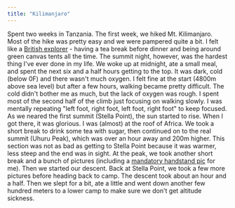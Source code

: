 ```yaml
---
title: "Kilimanjaro"
---
```


Spent two weeks in Tanzania. The first week, we hiked Mt. Kilimanjaro. Most of the hike was pretty easy and we were pampered quite a bit. I felt like a [British explorer](http://www.flickr.com/photos/lyoshenka/9318771865) - having a tea break before dinner and being around green canvas tents all the time. The summit night, however, was the hardest thing I've ever done in my life. We woke up at midnight, ate a small meal, and spent the next six and a half hours getting to the top. It was dark, cold (below 0F) and there wasn't much oxygen. I felt fine at the start (4800m above sea level) but after a few hours, walking became pretty difficult. The cold didn't bother me as much, but the lack of oxygen was rough. I spent most of the second half of the climb just focusing on walking slowly. I was mentally repeating "left foot, right foot, left foot, right foot" to keep focused. As we neared the first summit (Stella Point), the sun started to rise. When I got there, it was glorious. I was (almost) at the roof of Africa. We took a short break to drink some tea with sugar, then continued on to the real summit (Uhuru Peak), which was over an hour away and 200m higher. This section was not as bad as getting to Stella Point because it was warmer, less steep and the end was in sight. At the peak, we took another short break and a bunch of pictures (including a [mandatory handstand pic](http://www.flickr.com/photos/lyoshenka/9318842727) for me). Then we started our descent. Back at Stella Point, we took a few more pictures before heading back to camp. The descent took about an hour and a half. Then we slept for a bit, ate a little and went down another few hundred meters to a lower camp to make sure we don't get altitude sickness.
